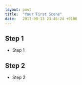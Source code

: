 ```yaml
---
layout: post
title:  "Your First Scene"
date:   2017-09-13 23:46:24 +0100
---
```


## Step 1
- Step 1

## Step 2
- Step 2
